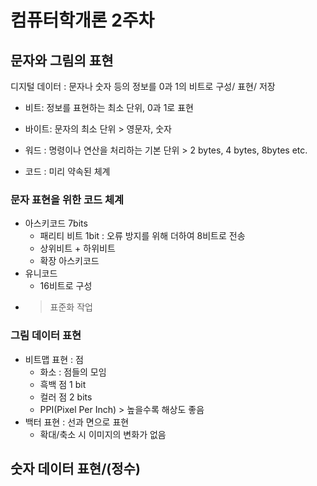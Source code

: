 # 컴퓨터학개론 2주차

## 문자와 그림의 표현
디지털 데이터 : 문자나 숫자 등의 정보를 0과 1의 비트로 구성/ 표현/ 저장
<br>
- 비트: 정보를 표현하는 최소 단위, 0과 1로 표현
- 바이트: 문자의 최소 단위 > 영문자, 숫자
- 워드 : 명령이나 연산을 처리하는 기본 단위 > 2 bytes, 4 bytes, 8bytes etc.

- 코드 : 미리 약속된 체계

### 문자 표현을 위한 코드 체계
- 아스키코드 7bits 
  - 패리티 비트 1bit : 오류 방지를 위해 더하여 8비트로 전송
  - 상위비트 + 하위비트
  - 확장 아스키코드
- 유니코드
  - 16비트로 구성
- > 표준화 작업

### 그림 데이터 표현
- 비트맵 표현 : 점
  - 화소 : 점들의 모임
  - 흑백 점 1 bit
  - 컬러 점 2 bits
  - PPI\(Pixel Per Inch) > 높을수록 해상도 좋음
- 백터 표현 : 선과 면으로 표현
  - 확대/축소 시 이미지의 변화가 없음

## 숫자 데이터 표현/(정수)


